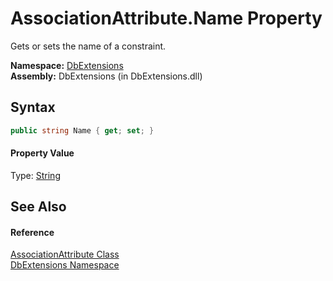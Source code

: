 AssociationAttribute.Name Property
==================================
Gets or sets the name of a constraint.

**Namespace:** [DbExtensions][1]  
**Assembly:** DbExtensions (in DbExtensions.dll)

Syntax
------

```csharp
public string Name { get; set; }
```

#### Property Value
Type: [String][2]

See Also
--------

#### Reference
[AssociationAttribute Class][3]  
[DbExtensions Namespace][1]  

[1]: ../README.md
[2]: http://msdn.microsoft.com/en-us/library/s1wwdcbf
[3]: README.md